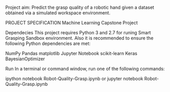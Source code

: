Project aim: Predict the grasp quality of a robotic hand given a dataset obtained via a simulated workspace environment.

PROJECT SPECIFICATION
Machine Learning Capstone Project

Dependecies
This project requires Python 3 and 2.7 for runing Smart Grasping Sandbox environment.
Also it is recommended to ensure the following Python dependencies are met:

NumPy
Pandas
matplotlib
Jupyter Notebook
scikit-learn
Keras
BayesianOptimizer

Run
In a terminal or command window, run one of the following commands:

ipython notebook Robot-Quality-Grasp.ipynb
or
jupyter notebook Robot-Quality-Grasp.ipynb
